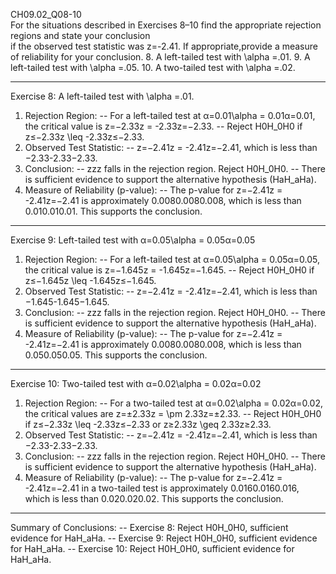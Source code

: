 
CH09.02_Q08-10  
For the situations described in Exercises 8–10 find the appropriate rejection regions and state your conclusion  
if the observed test statistic was z=-2.41. If appropriate,provide a measure of reliability for your conclusion.
8. A left-tailed test with \alpha =.01.
9. A left-tailed test with \alpha =.05.
10. A two-tailed test with \alpha =.02.

---
Exercise 8: A left-tailed test with \alpha =.01.
1.	Rejection Region:
  --	For a left-tailed test at α=0.01\alpha = 0.01α=0.01, the critical value is z=−2.33z = -2.33z=−2.33.
  --	Reject H0H_0H0 if z≤−2.33z \leq -2.33z≤−2.33.
2.	Observed Test Statistic:
  --	z=−2.41z = -2.41z=−2.41, which is less than −2.33-2.33−2.33.
3.	Conclusion:
  --	zzz falls in the rejection region. Reject H0H_0H0.
  --	There is sufficient evidence to support the alternative hypothesis (HaH_aHa).
4.	Measure of Reliability (p-value):
  --	The p-value for z=−2.41z = -2.41z=−2.41 is approximately 0.0080.0080.008, which is less than 0.010.010.01. This supports the conclusion.
---
Exercise 9: Left-tailed test with α=0.05\alpha = 0.05α=0.05
1.	Rejection Region:
  --	For a left-tailed test at α=0.05\alpha = 0.05α=0.05, the critical value is z=−1.645z = -1.645z=−1.645.
  --	Reject H0H_0H0 if z≤−1.645z \leq -1.645z≤−1.645.
2.	Observed Test Statistic:
  --	z=−2.41z = -2.41z=−2.41, which is less than −1.645-1.645−1.645.
3.	Conclusion:
  --	zzz falls in the rejection region. Reject H0H_0H0.
  --	There is sufficient evidence to support the alternative hypothesis (HaH_aHa).
4.	Measure of Reliability (p-value):
  --	The p-value for z=−2.41z = -2.41z=−2.41 is approximately 0.0080.0080.008, which is less than 0.050.050.05. This supports the conclusion.

---
Exercise 10: Two-tailed test with α=0.02\alpha = 0.02α=0.02
1.	Rejection Region:
  --	For a two-tailed test at α=0.02\alpha = 0.02α=0.02, the critical values are z=±2.33z = \pm 2.33z=±2.33.
  --	Reject H0H_0H0 if z≤−2.33z \leq -2.33z≤−2.33 or z≥2.33z \geq 2.33z≥2.33.
2.	Observed Test Statistic:
  --	z=−2.41z = -2.41z=−2.41, which is less than −2.33-2.33−2.33.
3.	Conclusion:
  --	zzz falls in the rejection region. Reject H0H_0H0.
  --	There is sufficient evidence to support the alternative hypothesis (HaH_aHa).
4.	Measure of Reliability (p-value):
  --	The p-value for z=−2.41z = -2.41z=−2.41 in a two-tailed test is approximately 0.0160.0160.016, which is less than 0.020.020.02. This supports the conclusion.
---
Summary of Conclusions:
  --	Exercise 8: Reject H0H_0H0, sufficient evidence for HaH_aHa.
  --	Exercise 9: Reject H0H_0H0, sufficient evidence for HaH_aHa.
  --	Exercise 10: Reject H0H_0H0, sufficient evidence for HaH_aHa.
